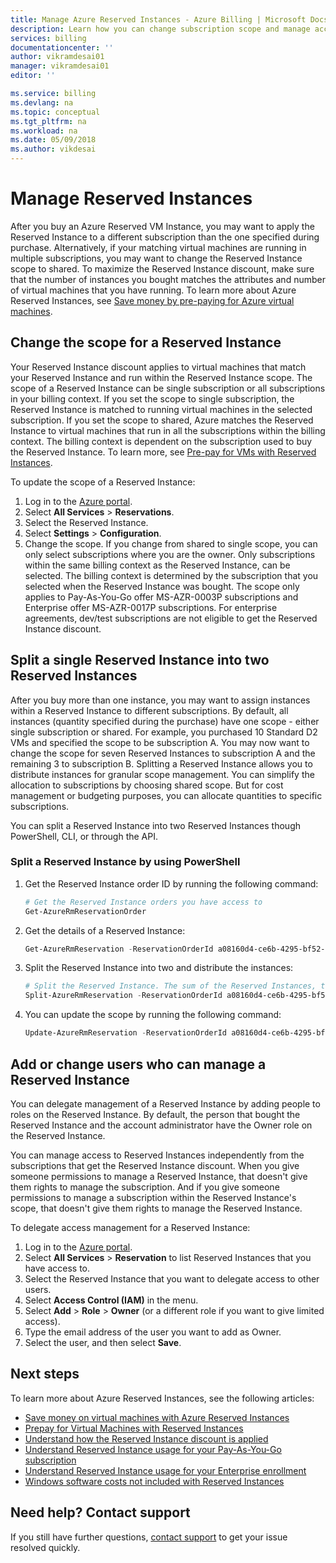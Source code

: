 ```yaml
---
title: Manage Azure Reserved Instances - Azure Billing | Microsoft Docs
description: Learn how you can change subscription scope and manage access for Azure Reserved VM Instances. 
services: billing
documentationcenter: ''
author: vikramdesai01
manager: vikramdesai01
editor: ''

ms.service: billing
ms.devlang: na
ms.topic: conceptual
ms.tgt_pltfrm: na
ms.workload: na
ms.date: 05/09/2018
ms.author: vikdesai
---
```

# Manage Reserved Instances

After you buy an Azure Reserved VM Instance, you may want to apply the Reserved Instance to a different subscription than the one specified during purchase. Alternatively, if your matching virtual machines are running in multiple subscriptions, you may want to change the Reserved Instance scope to shared. To maximize the Reserved Instance discount, make sure that the number of instances you bought matches the attributes and number of virtual machines that you have running. To learn more about Azure Reserved Instances, see [Save money by pre-paying for Azure virtual machines](https://go.microsoft.com/fwlink/?linkid=862121).

## Change the scope for a Reserved Instance
 Your Reserved Instance discount applies to virtual machines that match your Reserved Instance and run within the Reserved Instance scope. The scope of a Reserved Instance can be single subscription or all subscriptions in your billing context. If you set the scope to single subscription, the Reserved Instance is matched to running virtual machines in the selected subscription. If you set the scope to shared, Azure matches the Reserved Instance to virtual machines that run in all the subscriptions within the billing context. The billing context is dependent on the subscription used to buy the Reserved Instance. To learn more, see [Pre-pay for VMs with Reserved Instances](https://go.microsoft.com/fwlink/?linkid=861721).

To update the scope of a Reserved Instance: 
1. Log in to the [Azure portal](https://portal.azure.com).
2. Select **All Services** > **Reservations**.
3. Select the Reserved Instance.
4. Select **Settings** > **Configuration**.
5. Change the scope. If you change from shared to single scope, you can only select subscriptions where you are the owner. Only subscriptions within the same billing context as the Reserved Instance, can be selected. The billing context is determined by the subscription that you selected when the Reserved Instance was bought. The scope only applies to Pay-As-You-Go offer MS-AZR-0003P subscriptions and Enterprise offer MS-AZR-0017P subscriptions. For enterprise agreements, dev/test subscriptions are not eligible to get the Reserved Instance discount.

## Split a single Reserved Instance into two Reserved Instances
 After you buy more than one instance, you may want to assign instances within a Reserved Instance to different subscriptions. By default, all instances (quantity specified during the purchase) have one scope - either single subscription or shared. For example, you purchased 10 Standard D2 VMs and specified the scope to be subscription A. You may now want to change the scope for seven Reserved Instances to subscription A and the remaining 3 to subscription B. Splitting a Reserved Instance allows you to distribute instances for granular scope management. You can simplify the allocation to subscriptions by choosing shared scope. But for cost management or budgeting purposes, you can allocate quantities to specific subscriptions.

 You can split a Reserved Instance into two Reserved Instances though PowerShell, CLI, or through the API.

### Split a Reserved Instance by using PowerShell
1. Get the Reserved Instance order ID by running the following command:

    ```powershell
    # Get the Reserved Instance orders you have access to
    Get-AzureRmReservationOrder
    ```
2. Get the details of a Reserved Instance:

    ```powershell
    Get-AzureRmReservation -ReservationOrderId a08160d4-ce6b-4295-bf52-b90a5d4c96a0 -ReservationId b8be062a-fb0a-46c1-808a-5a844714965a
    ```
3. Split the Reserved Instance into two and distribute the instances:

    ```powershell
    # Split the Reserved Instance. The sum of the Reserved Instances, the quantity, must equal the total number of instances in the Reserved Instance that you're splitting.
    Split-AzureRmReservation -ReservationOrderId a08160d4-ce6b-4295-bf52-b90a5d4c96a0 -ReservationId b8be062a-fb0a-46c1-808a-5a844714965a -Quantity 3,2
    ```
1. You can update the scope by running the following command:

    ```powershell
    Update-AzureRmReservation -ReservationOrderId a08160d4-ce6b-4295-bf52-b90a5d4c96a0 -ReservationId 5257501b-d3e8-449d-a1ab-4879b1863aca -AppliedScopeType Single -AppliedScope /subscriptions/15bb3be0-76d5-491c-8078-61fe3468d414
    ```

## Add or change users who can manage a Reserved Instance
You can delegate management of a Reserved Instance by adding people to roles on the Reserved Instance. By default, the person that bought the Reserved Instance and the account administrator have the Owner role on the Reserved Instance. 

You can manage access to Reserved Instances independently from the subscriptions that get the Reserved Instance discount. When you give someone permissions to manage a Reserved Instance, that doesn't give them rights to manage the subscription. And if you give someone permissions to manage a subscription within the Reserved Instance's scope, that doesn't give them rights to manage the Reserved Instance.
 
To delegate access management for a Reserved Instance: 
1.	Log in to the [Azure portal](https://portal.azure.com).
2.	Select **All Services** > **Reservation** to list Reserved Instances that you have access to.
3.	Select the Reserved Instance that you want to delegate access to other users.
4.	Select **Access Control (IAM)** in the menu.
5.	Select **Add** > **Role** > **Owner** (or a different role if you want to give limited access). 
6. Type the email address of the user you want to add as Owner. 
7. Select the user, and then select **Save**.

## Next steps
To learn more about Azure Reserved Instances, see the following articles:

- [Save money on virtual machines with Azure Reserved Instances](billing-save-compute-costs-reservations.md)
- [Prepay for Virtual Machines with Reserved Instances](../virtual-machines/windows/prepay-reserved-vm-instances.md)
- [Understand how the Reserved Instance discount is applied](billing-understand-vm-reservation-charges.md)
- [Understand Reserved Instance usage for your Pay-As-You-Go subscription](billing-understand-reserved-instance-usage.md)
- [Understand Reserved Instance usage for your Enterprise enrollment](billing-understand-reserved-instance-usage-ea.md)
- [Windows software costs not included with Reserved Instances](billing-reserved-instance-windows-software-costs.md)

## Need help? Contact support

If you still have further questions, [contact support](https://portal.azure.com/?#blade/Microsoft_Azure_Support/HelpAndSupportBlade) to get your issue resolved quickly.
